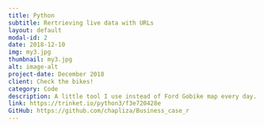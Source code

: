 ```yaml
---
title: Python
subtitle: Rertrieving live data with URLs
layout: default
modal-id: 2
date: 2018-12-10
img: my3.jpg
thumbnail: my3.jpg
alt: image-alt
project-date: December 2018
client: Check the bikes!
category: Code
description: A little tool I use instead of Ford Gobike map every day. This little program shows how many bikes are in front of my house and how many docks are left by my school. It saves 20% of the time needed to get the same information from the app!
link: https://trinket.io/python3/f3e720428e
GitHub: https://github.com/chapliza/Business_case_r
---
```

